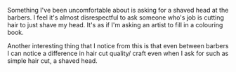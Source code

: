 Something I've been uncomfortable about is asking for a shaved head at the barbers. I feel it's almost disrespectful to ask someone who's job is cutting hair to just shave my head. It's as if I'm asking an artist to fill in a colouring book.

Another interesting thing that I notice from this is that even between barbers I can notice a difference in hair cut quality/ craft even when I ask for such as simple hair cut, a shaved head.

